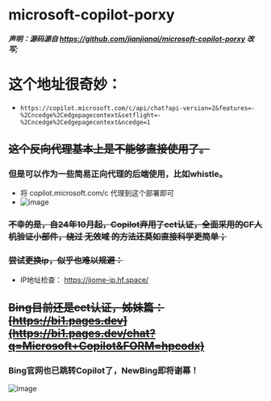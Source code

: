 # microsoft-copilot-porxy

##### 声明：源码源自 https://github.com/jianjianai/microsoft-copilot-porxy 改写;

# 这个地址很奇妙：
- ```https://copilot.microsoft.com/c/api/chat?api-version=2&features=-%2Cncedge%2Cedgepagecontext&setflight=-%2Cncedge%2Cedgepagecontext&ncedge=1```
## ~~这个反向代理基本上是不能够直接使用了。~~

### 但是可以作为一些简易正向代理的后端使用，比如whistle。
-  将 copilot.microsoft.com/c 代理到这个部署即可
-  ![image](https://github.com/user-attachments/assets/fdfa4151-4bb7-42df-9ef1-f42c2ffc27a9)



### ~~不幸的是，自24年10月起，Copilot弃用了cct认证，全面采用的CF人机验证小部件，绕过 无效域 的方法还莫如直接科学更简单；~~
### ~~尝试更换ip，似乎也难以规避：~~
-    IP地址检查： https://jiome-ip.hf.space/

## ~~Bing目前还是cct认证，姊妹篇： [https://bi1.pages.dev](https://bi1.pages.dev/chat?q=Microsoft+Copilot&FORM=hpcodx)~~
### Bing官网也已跳转Copilot了，NewBing即将谢幕！
![image](https://github.com/user-attachments/assets/2073028d-3901-4713-a990-9a22ae781c1c)
